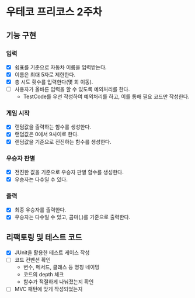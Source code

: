 
우테코 프리코스 2주차
=

## 기능 구현
### 입력
  -[x] 쉼표를 기준으로 자동차 이름을 입력받는다.
  -[x] 이름은 최대 5자로 제한한다.
  -[x] 총 시도 횟수를 입력한다(몇 회 이동).
  -[ ] 사용자가 올바른 입력을 할 수 있도록 예외처리를 한다.
    - TestCode를 우선 작성하여 예외처리를 하고, 이를 통해 필요 코드만 작성한다. 

### 게임 시작
  -[x] 랜덤값을 출력하는 함수를 생성한다. 
  -[x] 랜덤값은 0에서 9사이로 한다. 
  -[x] 랜덤값을 기준으로 전진하는 함수를 생성한다.

### 우승자 판별
  -[x] 전진한 값을 기준으로 우승자 판별 함수를 생성한다.
  -[x] 우승자는 다수일 수 있다.

### 출력
  -[x] 최종 우승자를 출력한다.
  -[x] 우승자는 다수일 수 있고, 콤마(,)를 기준으로 출력한다. 

## 리팩토링 및 테스트 코드
  - [x] JUnit을 활용한 테스트 케이스 작성
  - [ ] 코드 컨벤션 확인
    - 변수, 메서드, 클래스 등 명칭 네이밍
    - 코드의 depth 체크
    - 함수가 적절하게 나눠졌는지 확인
  - [ ] MVC 패턴에 맞게 작성되었는지